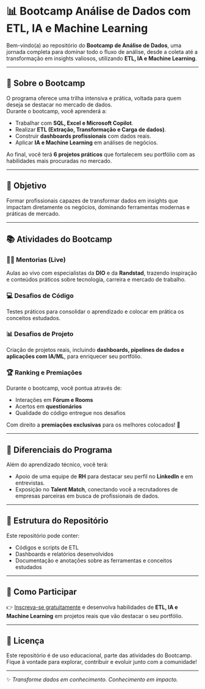 # 📊 Bootcamp Análise de Dados com ETL, IA e Machine Learning

Bem-vindo(a) ao repositório do **Bootcamp de Análise de Dados**, uma jornada completa para dominar todo o fluxo de análise, desde a coleta até a transformação em insights valiosos, utilizando **ETL, IA e Machine Learning**.

---

## 📌 Sobre o Bootcamp
O programa oferece uma trilha intensiva e prática, voltada para quem deseja se destacar no mercado de dados.  
Durante o bootcamp, você aprenderá a:

- Trabalhar com **SQL, Excel e Microsoft Copilot**.  
- Realizar **ETL (Extração, Transformação e Carga de dados)**.  
- Construir **dashboards profissionais** com dados reais.  
- Aplicar **IA e Machine Learning** em análises de negócios.  

Ao final, você terá **6 projetos práticos** que fortalecem seu portfólio com as habilidades mais procuradas no mercado.

---

## 🎯 Objetivo
Formar profissionais capazes de transformar dados em insights que impactam diretamente os negócios, dominando ferramentas modernas e práticas de mercado.

---

## 📚 Atividades do Bootcamp

### 👩‍🏫 Mentorias (Live)
Aulas ao vivo com especialistas da **DIO** e da **Randstad**, trazendo inspiração e conteúdos práticos sobre tecnologia, carreira e mercado de trabalho.

### 💻 Desafios de Código
Testes práticos para consolidar o aprendizado e colocar em prática os conceitos estudados.

### 📊 Desafios de Projeto
Criação de projetos reais, incluindo **dashboards, pipelines de dados e aplicações com IA/ML**, para enriquecer seu portfólio.

### 🏆 Ranking e Premiações
Durante o bootcamp, você pontua através de:
- Interações em **Fórum e Rooms**  
- Acertos em **questionários**  
- Qualidade do código entregue nos desafios  

Com direito a **premiações exclusivas** para os melhores colocados! 🎁

---

## 🤝 Diferenciais do Programa
Além do aprendizado técnico, você terá:
- Apoio de uma equipe de **RH** para destacar seu perfil no **LinkedIn** e em entrevistas.  
- Exposição no **Talent Match**, conectando você a recrutadores de empresas parceiras em busca de profissionais de dados.  

---

## 📂 Estrutura do Repositório
Este repositório pode conter:
- Códigos e scripts de ETL  
- Dashboards e relatórios desenvolvidos  
- Documentação e anotações sobre as ferramentas e conceitos estudados  

---

## 🚀 Como Participar
👉 [Inscreva-se gratuitamente](https://www.dio.me/) e desenvolva habilidades de **ETL, IA e Machine Learning** em projetos reais que vão destacar o seu portfólio.

---

## 📜 Licença
Este repositório é de uso educacional, parte das atividades do Bootcamp.  
Fique à vontade para explorar, contribuir e evoluir junto com a comunidade!  

---
✨ *Transforme dados em conhecimento. Conhecimento em impacto.*
